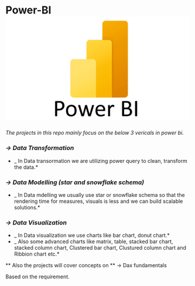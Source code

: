# Power-BI ![Data Visualization](https://github.com/ARJUNM12311/Data-Visualizations-Using-Power-BI/blob/main/Power-BI-Symbol.png)
*The projects in this repo mainly focus on the below 3 vericals in power bi.*

### ***-> Data Transformation*** ###
* _ In Data transormation we are utilizing power query to clean, transform the data.*
### ***-> Data Modelling (star and snowflake schema)*** ###
* _  In Data mdelling we usually use star or snowflake schema so that the rendering time for measures, visuals is less and we can build scalable solutions.*
### ***-> Data Visualization*** ###
* _  In Data visualization we use charts like bar chart, donut chart.*  
* _  Also some advanced charts like matrix, table, stacked bar chart, stacked column chart,
Clustered bar chart, Clustured column chart and Ribbion chart etc.*


** Also the projects will cover concepts on **
-> Dax fundamentals

Based on the requirement.
